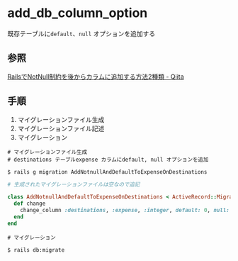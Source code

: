 # add_db_column_option

既存テーブルに`default`、`null` オプションを追加する

## 参照

[RailsでNotNull制約を後からカラムに追加する方法2種類 \- Qiita](https://qiita.com/MOssan-32/items/89afc9e4375215f8b5d2)

## 手順

1. マイグレーションファイル生成
2. マイグレーションファイル記述
3. マイグレーション

```Shell
# マイグレーションファイル生成
# destinations テーブルexpense カラムにdefault, null オプションを追加

$ rails g migration AddNotnullAndDefaultToExpenseOnDestinations
```

```Ruby
# 生成されたマイグレーションファイルは空なので追記

class AddNotnullAndDefaultToExpenseOnDestinations < ActiveRecord::Migration[5.2]
  def change
    change_column :destinations, :expense, :integer, default: 0, null: false
  end
end
```

```Shell
# マイグレーション

$ rails db:migrate
```
